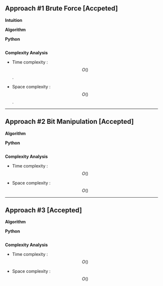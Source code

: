 ## Approach #1 Brute Force [Accpeted]

**Intuition**



**Algorithm**

**Python**

```python

```

**Complexity Analysis**

* Time complexity : $$O()$$.


* Space complexity : $$O()$$.
---
## Approach #2 Bit Manipulation  [Accepted]

**Algorithm**



**Python**

```python

```

**Complexity Analysis**

* Time complexity : $$O()$$

* Space complexity : $$O()$$
    
---
## Approach #3  [Accepted]

**Algorithm**



**Python**

```python

```

**Complexity Analysis**

* Time complexity : $$O()$$

* Space complexity : $$O()$$
    